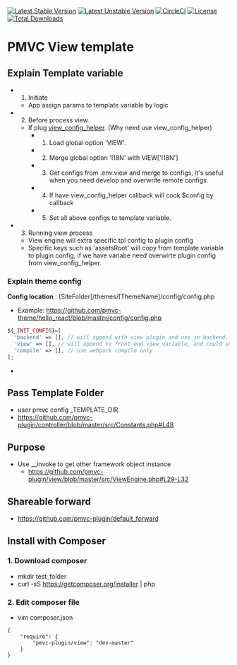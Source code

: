 [![Latest Stable Version](https://poser.pugx.org/pmvc-plugin/view/v/stable)](https://packagist.org/packages/pmvc-plugin/view) 
[![Latest Unstable Version](https://poser.pugx.org/pmvc-plugin/view/v/unstable)](https://packagist.org/packages/pmvc-plugin/view) 
[![CircleCI](https://circleci.com/gh/pmvc-plugin/view/tree/master.svg?style=svg)](https://circleci.com/gh/pmvc-plugin/view/tree/master)
[![License](https://poser.pugx.org/pmvc-plugin/view/license)](https://packagist.org/packages/pmvc-plugin/view)
[![Total Downloads](https://poser.pugx.org/pmvc-plugin/view/downloads)](https://packagist.org/packages/pmvc-plugin/view) 

PMVC View template 
===

## Explain Template variable
   * 1. Initiate
      * App assign params to template variable by logic
   * 2. Before process view
      * If plug [view_config_helper](https://github.com/pmvc-plugin/view_config_helper). (Why need use view_config_helper)
         * 1. Load global option 'VIEW'.
         * 2. Merge global option 'I18N' with VIEW['I18N']
         * 3. Get configs from .env.view and merge to configs, it's useful when you need develop and overwrite remote configs.
         * 4. If have view_config_helper callback will cook $config by callback
         * 5. Set all above configs to template variable.
   * 3. Running view process
      * View engine will extra specific tpl config to plugin config
      * Specific keys such as 'assetsRoot' will copy from template variable to plugin config, if we have variabe need overwirte plugin config from view_config_helper.
### Explain theme config
__Config location__ : [SiteFolder]/themes/[ThemeName]/config/config.php
* Example: https://github.com/pmvc-theme/hello_react/blob/master/config/config.php
```php
${_INIT_CONFIG}=[
  'backend' => [], // will append with view plugin and use in backend.
  'view' => [], // will append to front-end view variable, and could see it in browser (JS) level.
  'compile' => [], // use webpack compile only
];
```
* 




## Pass Template Folder
* user pmvc config _TEMPLATE_DIR
* https://github.com/pmvc-plugin/controller/blob/master/src/Constants.php#L48

## Purpose
   * Use __invoke to get other framework object instance
      * https://github.com/pmvc-plugin/view/blob/master/src/ViewEngine.php#L29-L32

## Shareable forward
   * https://github.com/pmvc-plugin/default_forward

## Install with Composer
### 1. Download composer
   * mkdir test_folder
   * curl -sS https://getcomposer.org/installer | php

### 2. Edit composer file
   * vim composer.json
```
{
    "require": {
        "pmvc-plugin/view": "dev-master"
    }
}
```
